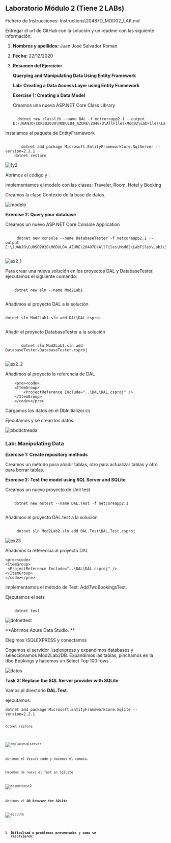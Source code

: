 ## Laboratorio Módulo 2 (Tiene 2 LABs)

Fichero de Instrucciones: Instructions\20487D_MOD02_LAK.md

Entregar el url de GitHub con la solución y un readme con las siguiente información:

1. **Nombres y apellidos:** Juan José Salvador Román

2. **Fecha:** 22/12/2020

3. **Resumen del Ejercicio:** 

   **Querying and Manipulating Data Using Entity Framework**

   **Lab: Creating a Data Access Layer using Entity Framework**

   

   **Exercise 1: Creating a Data Model**

   Creamos una nueva  ASP.NET Core Class Library

   <pre><code>
     dotnet new classlib --name DAL -f netcoreapp2.1 --output E:\JUANJO\CURSO2020\MODULO4_AZURE\20487D\AllFiles\Mod02\LabFiles\Lab1\Starter\DAL  
   </code></pre>
   
   
   
   

Instalamos el paquete de EntityFramework

   <pre><code>
       dotnet add package Microsoft.EntityFrameworkCore.SqlServer --version=2.2.1
    dotnet restore
</code></pre>
   


![1y2](img/1y2.PNG)


   Abrimos el código y :

   implementamos el modelo con las clases: Traveler, Room, Hotel y Booking

   

   Creamos la clase Contexto de la base de datos.

   ![modelo](img/modelo.PNG)

   **Exercise 2: Query your database**

   Creamos un nuevo ASP.NET Core Console Application

   <pre><code>
     dotnet new console --name DatabaseTester -f netcoreapp2.1 --output E:\JUANJO\CURSO2020\MODULO4_AZURE\20487D\AllFiles\Mod02\LabFiles\Lab1\Starter\DatabaseTester
   </code></pre>

   ![ex2_1](img/ex2_1.PNG)


Para crear una nueva solución en los proyectos DAL  y DatabaseTester, ejecutamos el siguiente comando: 

<pre><code>
    dotnet new sln --name Mod2Lab1  
   </code></pre>
   Añadimos el proyecto DAL a la solución

   <pre><code>
dotnet sln Mod2Lab1.sln add DAL\DAL.csproj
   </code></pre>
   Añadir el proyecto DatabaseTester a la solución

<pre><code>
       dotnet sln Mod2Lab1.sln add DatabaseTester\DatabaseTester.csproj
   </code></pre>
   ![ex2_2](img/ex2_2.PNG)

   Añadimos al proyecto la referencia de DAL


        <pre><code>
        <ItemGroup>
        	<ProjectReference Include="..\DAL\DAL.csproj" />
        </ItemGroup>
        </code></pre>


   Cargamos los datos en el DbInitializer.cs

   

   Ejecutamos y se crean los datos:



   ![bbddctreada](img/bbddctreada.PNG)

   ### Lab: Manipulating Data

   **Exercise 1: Create repository methods**

   Creamos un método para añadir tablas, otro para actualizar tablas y otro para borrar tablas.



   **Exercise 2: Test the model using SQL Server and SQLite**

Creamos un nuevo proyecto de Unit test

<pre><code>
    dotnet new mstest --name DAL.Test -f netcoreapp2.1

</code></pre>


Añadimos el proyecto DAL.test  a la solución

<pre><code>
     dotnet sln Mod2Lab2.sln add DAL.Test\DAL.Test.csproj
</code></pre>

![ex23](img/ex23.PNG)

Añadimos la referencia al proyecto DAL 


    <pre><code>
    <ItemGroup>
     <ProjectReference Include="..\DAL\DAL.csproj" />
    </ItemGroup>
    </code></pre>

implementamos el método de Test: AddTwoBookingsTest.

Ejecutamos el sets

<pre><code>
    dotnet test
</code></pre>
![dotnettest](img/dotnettest.PNG)



**Abrimos Azure Data Studio. **

Elegimos \SQLEXPRESS y conectamos

Cogemos el servidor .\sqlexpress y expandimos databases y seleccionamos Mod2Lab2DB. Expandimos las tablas, pinchamos en la dbo.Bookings y hacemos un Select Top 100 rows

![datos](img/datos.PNG)

**Task 3: Replace the SQL Server provider with SQLite**

Vamos al directorio **DAL.Test**.

ejecutamos:

<pre><code>dotnet add package Microsoft.EntityFrameworkCore.Sqlite --version=2.2.1

<pre><code>dotnet restore</code><code></pre>

![replacesqlserver](img/replacesqlserver.PNG)

abrimos el Visual code y hacemos el cambio.



Hacemos de nuevo el Test en SqlLite

![dotnettest2](img/dotnettest2.PNG)

Abrimos el  **DB Browser for SQLite**

![sqllite](img/sqllite.PNG)



1. **Dificultad o problemas presentados y como se resolvieron:**



